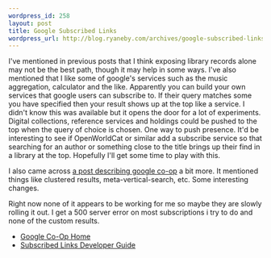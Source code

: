 ```yaml
--- 
wordpress_id: 258
layout: post
title: Google Subscribed Links
wordpress_url: http://blog.ryaneby.com/archives/google-subscribed-links/
---
```

I've mentioned in previous posts that I think exposing library records alone may not be the best path, though it may help in some ways. I've also mentioned that I like some of google's services such as the music aggregation, calculator and the like. Apparently you can build your own services that google users can subscribe to. If their query matches some you have specified then your result shows up at the top like a service. I didn't know this was available but it opens the door for a lot of experiments. Digital collections, reference services and holdings could be pushed to the top when the query of choice is chosen. One way to push presence. It'd be interesting to see if OpenWorldCat or similar add a subscribe service so that searching for an author or something close to the title brings up their find in a library at the top. Hopefully I'll get some time to play with this.

I also came across <a href="http://blog.outer-court.com/archive/2006-05-11-n40.html">a post describing google co-op</a> a bit more. It mentioned things like clustered results, meta-vertical-search, etc. Some interesting changes.

Right now none of it appears to be working for me so maybe they are slowly rolling it out. I get a 500 server error on most subscriptions i try to do and none of the custom results.

<ul>
<li><a href="http://www.google.com/coop">Google Co-Op Home</a></li>
<li><a href="http://www.google.com/coop/docs/guide_subscribed_links.html">Subscribed Links Developer Guide</a></li>
</ul>
